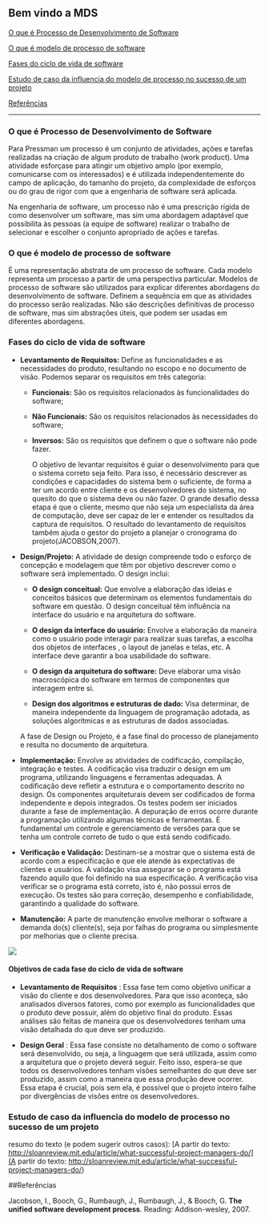 ## Bem vindo a MDS
[ O que é Processo de Desenvolvimento de Software](#o-que-é-processo-de-desenvolvimento-de-software)

[ O que é modelo de processo de software](#o-que-é-modelo-de-processo-de-software)

[ Fases do ciclo de vida de software](#fases-do-ciclo-de-vida-de-software)

[ Estudo de caso da influencia do modelo de processo no sucesso de um projeto](#estudo-de-caso-da-influencia-do-modelo-de-processo-no-sucesso-de-um-projeto)

[ Referências ](#referências)

------
### O que é Processo de Desenvolvimento de Software
  Para Pressman um processo é um conjunto de atividades, ações e tarefas realizadas na 
criação de algum produto de trabalho (work product). Uma atividade esforça­se para atingir 
um objetivo amplo (por exemplo, comunicar­se com os interessados) e é utilizada independentemente do campo de aplicação, do tamanho do projeto, da complexidade de esforços ou do grau de rigor com que a engenharia de software será aplicada. 

Na engenharia de software, um processo não é uma prescrição rígida de como desenvolver um software, mas sim uma abordagem adaptável que possibilita às pessoas (a equipe de software) realizar o trabalho de selecionar e escolher o conjunto apropriado de ações e tarefas.

### O que é modelo de processo de software

É uma representação abstrata de um processo de software. Cada modelo representa um processo a partir de uma perspectiva particular.
Modelos de processo de software são utilizados para explicar diferentes abordagens do desenvolvimento de software. Definem a sequência em que as atividades do processo serão realizadas.
Não são descrições definitivas de processo de software, mas sim abstrações úteis, que podem ser usadas em diferentes abordagens.


### Fases do ciclo de vida de software

- **Levantamento de Requisitos:** Define as funcionalidades e as necessidades do produto, resultando no escopo e no documento de visão. Podemos separar os requisitos em três categoria:

    - **Funcionais:** São os requisitos relacionados às funcionalidades do software;
    - **Não Funcionais:** São os requisitos relacionados às necessidades do software;
    - **Inversos:** São os requisitos que definem o que o software não pode fazer.

       
       O objetivo de levantar requisitos é guiar o desenvolvimento para que o sistema correto seja feito. Para isso, é necessário descrever as condições e capacidades do sistema bem o suficiente,
de forma a ter um acordo entre cliente e os desenvolvedores do sistema, no quesito do que o sistema deve ou não fazer. O grande desafio dessa etapa é que o cliente, mesmo que não seja um especialista da área de computação, deve ser capaz de ler e entender os resultados da captura de requisitos. O resultado do levantamento de requisitos também ajuda o gestor do projeto a planejar o cronograma do projeto(JACOBSON,2007).
      

- **Design/Projeto:** A atividade de design compreende todo o esforço de concepção e modelagem que têm por objetivo descrever como o software será implementado. O design inclui:

    - **O design conceitual:** Que envolve a elaboração das ideias e conceitos básicos que determinam os elementos fundamentais do software em questão. O design conceitual têm influência na interface do usuário e na arquitetura do software.

    - **O design da interface do usuário:** Envolve a elaboração da maneira como o usuário pode interagir para realizar suas tarefas, a escolha dos objetos de interfaces , o layout de janelas e telas, etc. A interface deve garantir a boa usabilidade do software.

    - **O design da arquitetura do software:** Deve elaborar uma visão macroscópica do software em termos de componentes que interagem entre si.

    - **Design dos algoritmos e estruturas de dado:** Visa determinar, de maneira independente da linguagem de programação adotada, as soluções algorítmicas e as estruturas de dados associadas.

    A fase de Design ou Projeto, é a fase final do processo de planejamento e resulta no documento de arquitetura.

- **Implementação:** Envolve as atividades de codificação, compilação, integração e testes. A codificação visa traduzir o design em um programa, utilizando linguagens e ferramentas adequadas. A codificação deve refletir a estrutura e o comportamento descrito no design. Os componentes arquiteturais devem ser codificados de forma independente e depois integrados. Os testes podem ser iniciados durante a fase de implementação. A depuração de erros ocorre durante a programação utilizando algumas técnicas e ferramentas. É fundamental um controle e gerenciamento de versões para que se tenha um controle correto de tudo o que está sendo codificado.

- **Verificação e Validação:** Destinam-se a mostrar que o sistema está de acordo com a especificação e que ele atende às expectativas de clientes e usuários. A validação visa assegurar se o programa está fazendo aquilo que foi definido na sua especificação. A verificação visa verificar se o programa está correto, isto é, não possui erros de execução. Os testes são para correção, desempenho e confiabilidade, garantindo a qualidade do software.

- **Manutenção:** A parte de manutenção envolve melhorar o software a demanda do(s) cliente(s), seja por falhas do programa ou simplesmente por melhorias que o cliente precisa.


![](http://static.commentcamarche.net/pt.kioskea.net/faq/images/7kUwNTrgQL7rMNKd-s-.png)


#### Objetivos de cada fase do ciclo de vida de software

- **Levantamento de Requisitos** : Essa fase tem como objetivo unificar a visão do cliente e dos desenvolvedores. Para que isso aconteça, são analisados diversos fatores, como por exemplo as funcionalidades que o produto deve possuir, além do objetivo final do produto. Essas análises são feitas de maneira que os desenvolvedores tenham uma visão detalhada do que deve ser produzido.

- **Design Geral** : Essa fase consiste no detalhamento de como o software será desenvolvido, ou seja, a linguagem que será utilizada, assim como a arquitetura que o projeto deverá seguir. Feito isso, espera-se que todos os desenvolvedores tenham visões semelhantes do que deve ser produzido, assim como a maneira que essa produção deve ocorrer. Essa etapa é crucial, pois sem ela, é possível que o projeto inteiro falhe por divergências de visões entre os desenvolvedores.

### Estudo de caso da influencia do modelo de processo no sucesso de um projeto 

resumo do texto (e podem sugerir outros casos): 
[A partir do texto:  http://sloanreview.mit.edu/article/what-successful-project-managers-do/](A partir do texto:  http://sloanreview.mit.edu/article/what-successful-project-managers-do/)

##Referências

Jacobson, I., Booch, G., Rumbaugh, J., Rumbaugh, J., & Booch, G. **The unified software development process**. Reading: Addison-wesley, 2007.